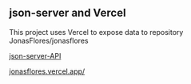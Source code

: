 ## json-server and Vercel

This project uses Vercel to expose data to repository JonasFlores/jonasflores

[json-server-API](https://json-server-jonasflores.vercel.app/)

[jonasflores.vercel.app/](https://jonasflores.vercel.app/)
